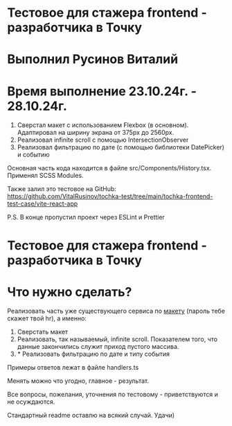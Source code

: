 # Тестовое для стажера frontend - разработчика в Точку

# Выполнил Русинов Виталий

# Время выполнение 23.10.24г. - 28.10.24г.

1. Сверстал макет с использованием Flexbox (в основном).
   Адаптировал на ширину экрана от 375px до 2560px.
2. Реализовал infinite scroll с помощью IntersectionObserver
3. Реализовал фильтрацию по дате (с помощью библиотеки DatePicker) и событию

Основная часть кода находится в файле src/Components/History.tsx.
Применял SCSS Modules.

Также залил это тестовое на GitHub: https://github.com/VitalRusinov/tochka-test/tree/main/tochka-frontend-test-case/vite-react-app

P.S. В конце пропустил проект через ESLint и Prettier 



# Тестовое для стажера frontend - разработчика в Точку

# Что нужно сделать?

Реализовать часть уже существующего сервиса по [макету](<https://www.figma.com/design/GfMMiw4DMrIp1D9D9hEQ3e/Tochka_Frontend-Test-Case-(Copy)?node-id=1-4459&t=MK31EMuEPdRRFOwI-1>) (пароль тебе скажет твой hr), а именно:

1. Сверстать макет
2. Реализовать, так называемый, infinite scroll. Показателем того, что данные закончились служит приход пустого массива.
3. \* Реализовать фильтрацию по дате и типу события

Примеры ответов лежат в файле handlers.ts

Менять можно что угодно, главное - результат.

Все вопросы, пожелания, уточнения по тестовому - приветствуются и не осуждаются.

Стандартный readme оставлю на всякий случай. Удачи)
